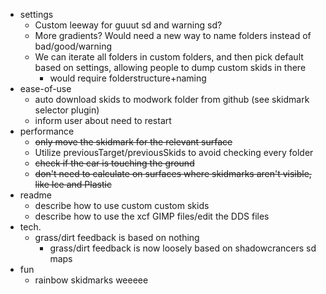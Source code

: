  - settings
   - Custom leeway for guuut sd and warning sd?
   - More gradients? Would need a new way to name folders instead of bad/good/warning
   - We can iterate all folders in custom folders, and then pick default based on settings, allowing people to dump custom skids in there
     - would require folderstructure+naming
 - ease-of-use
   - auto download skids to modwork folder from github (see skidmark selector plugin)
   - inform user about need to restart
 - performance
   - ~~only move the skidmark for the relevant surface~~
   - Utilize previousTarget/previousSkids to avoid checking every folder
   - ~~check if the car is touching the ground~~
   - ~~don't need to calculate on surfaces where skidmarks aren't visible, like Ice and Plastic~~
 - readme
   - describe how to use custom custom skids
   - describe how to use the xcf GIMP files/edit the DDS files
 - tech.
   - grass/dirt feedback is based on nothing
     - grass/dirt feedback is now loosely based on shadowcrancers sd maps
 - fun
   - rainbow skidmarks weeeee